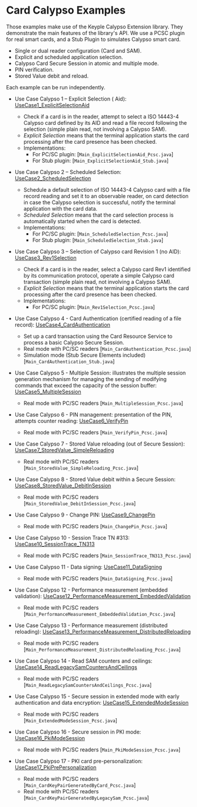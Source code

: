 # Card Calypso Examples

Those examples make use of the Keyple Calypso Extension library. They demonstrate the main features of the library's
API. We use a PCSC plugin for real smart cards, and a Stub Plugin to simulates Calypso smart card.

* Single or dual reader configuration (Card and SAM).
* Explicit and scheduled application selection.
* Calypso Card Secure Session in atomic and multiple mode.
* PIN verification.
* Stored Value debit and reload.

Each example can be run independently.

* Use Case Calypso 1 – Explicit Selection (
  Aid): [UseCase1_ExplicitSelectionAid](https://github.com/eclipse-keyple/keyple-java-example/tree/main/Example_Card_Calypso/src/main/java/org/eclipse/keyple/card/calypso/example/UseCase1_ExplicitSelectionAid)
    * Check if a card is in the reader, attempt to select a ISO 14443-4 Calypso card defined by its AID and read a file
      record following the selection (simple plain read, not involving a Calypso SAM).
    * _Explicit Selection_ means that the terminal application starts the card processing after the card presence has
      been checked.
    * Implementations:
        * For PC/SC plugin: [`Main_ExplicitSelectionAid_Pcsc.java`]
        * For Stub plugin: [`Main_ExplicitSelectionAid_Stub.java`]

* Use Case Calypso 2 – Scheduled
  Selection: [UseCase2_ScheduledSelection](https://github.com/eclipse-keyple/keyple-java-example/tree/main/Example_Card_Calypso/src/main/java/org/eclipse/keyple/card/calypso/example/UseCase2_ScheduledSelection)
    * Schedule a default selection of ISO 14443-4 Calypso card with a file record reading and set it to an observable
      reader, on card detection in case the Calypso selection is successful, notify the terminal application with the
      card data.
    * _Scheduled Selection_ means that the card selection process is automatically started when the card is detected.
    * Implementations:
        * For PC/SC plugin: [`Main_ScheduledSelection_Pcsc.java`]
        * For Stub plugin: [`Main_ScheduledSelection_Stub.java`]

* Use Case Calypso 3 – Selection of Calypso card Revision 1 (no
  AID): [UseCase3_Rev1Selection](https://github.com/eclipse-keyple/keyple-java-example/tree/main/Example_Card_Calypso/src/main/java/org/eclipse/keyple/card/calypso/example/UseCase3_Rev1Selection)
    * Check if a card is in the reader, select a Calypso card Rev1 identified by its communication protocol, operate a
      simple Calypso card transaction (simple plain read, not involving a Calypso SAM).
    * _Explicit Selection_ means that the terminal application starts the card processing after the card presence has
      been checked.
    * Implementations:
        * For PC/SC plugin: [`Main_Rev1Selection_Pcsc.java`]

* Use Case Calypso 4 - Card Authentication (certified reading of a file
  record):  [UseCase4_CardAuthentication](https://github.com/eclipse-keyple/keyple-java-example/tree/main/Example_Card_Calypso/src/main/java/org/eclipse/keyple/card/calypso/example/UseCase4_CardAuthentication)
    * Set up a card transaction using the Card Resource Service to process a basic Calypso Secure Session.
    * Real mode with PC/SC readers [`Main_CardAuthentication_Pcsc.java`]
    * Simulation mode  (Stub Secure Elements included) [`Main_CardAuthentication_Stub.java`]

* Use Case Calypso 5 - Multiple Session: illustrates the multiple session generation mechanism for managing the
  sending of modifying commands that exceed the capacity of the session
  buffer: [UseCase5_MultipleSession](https://github.com/eclipse-keyple/keyple-java-example/tree/main/Example_Card_Calypso/src/main/java/org/eclipse/keyple/card/calypso/example/UseCase5_MultipleSession)
    * Real mode with PC/SC readers [`Main_MultipleSession_Pcsc.java`]

* Use Case Calypso 6 - PIN management: presentation of the PIN, attempts counter
  reading: [UseCase6_VerifyPin](https://github.com/eclipse-keyple/keyple-java-example/tree/main/Example_Card_Calypso/src/main/java/org/eclipse/keyple/card/calypso/example/UseCase6_VerifyPin)
    * Real mode with PC/SC readers [`Main_VerifyPin_Pcsc.java`]

* Use Case Calypso 7 - Stored Value reloading (out of Secure Session):
   [UseCase7_StoredValue_SimpleReloading](https://github.com/eclipse-keyple/keyple-java-example/tree/main/Example_Card_Calypso/src/main/java/org/eclipse/keyple/card/calypso/example/UseCase7_StoredValue_SimpleReloading)
    * Real mode with PC/SC readers [`Main_StoredValue_SimpleReloading_Pcsc.java`]

* Use Case Calypso 8 - Stored Value debit within a Secure Session:
   [UseCase8_StoredValue_DebitInSession](https://github.com/eclipse-keyple/keyple-java-example/tree/main/Example_Card_Calypso/src/main/java/org/eclipse/keyple/card/calypso/example/UseCase8_StoredValue_DebitInSession)
    * Real mode with PC/SC readers [`Main_StoredValue_DebitInSession_Pcsc.java`]

* Use Case Calypso 9 - Change PIN:
   [UseCase9_ChangePin](https://github.com/eclipse-keyple/keyple-java-example/tree/main/Example_Card_Calypso/src/main/java/org/eclipse/keyple/card/calypso/example/UseCase9_ChangePin)
    * Real mode with PC/SC readers [`Main_ChangePin_Pcsc.java`]

* Use Case Calypso 10 - Session Trace TN #313:
   [UseCase10_SessionTrace_TN313](https://github.com/eclipse-keyple/keyple-java-example/tree/main/Example_Card_Calypso/src/main/java/org/eclipse/keyple/card/calypso/example/UseCase10_SessionTrace_TN313)
    * Real mode with PC/SC readers [`Main_SessionTrace_TN313_Pcsc.java`]

* Use Case Calypso 11 - Data signing:
  [UseCase11_DataSigning](https://github.com/eclipse-keyple/keyple-java-example/tree/main/Example_Card_Calypso/src/main/java/org/eclipse/keyple/card/calypso/example/UseCase11_DataSigning)
    * Real mode with PC/SC readers [`Main_DataSigning_Pcsc.java`]

* Use Case Calypso 12 - Performance measurement (embedded validation):
  [UseCase12_PerformanceMeasurement_EmbeddedValidation](https://github.com/eclipse-keyple/keyple-java-example/tree/main/Example_Card_Calypso/src/main/java/org/eclipse/keyple/card/calypso/example/UseCase12_PerformanceMeasurement_EmbeddedValidation)
    * Real mode with PC/SC readers [`Main_PerformanceMeasurement_EmbeddedValidation_Pcsc.java`]

* Use Case Calypso 13 - Performance measurement (distributed reloading):
  [UseCase13_PerformanceMeasurement_DistributedReloading](https://github.com/eclipse-keyple/keyple-java-example/tree/main/Example_Card_Calypso/src/main/java/org/eclipse/keyple/card/calypso/example/UseCase13_PerformanceMeasurement_DistributedReloading)
    * Real mode with PC/SC readers [`Main_PerformanceMeasurement_DistributedReloading_Pcsc.java`]

* Use Case Calypso 14 - Read SAM counters and ceilings:
  [UseCase14_ReadLegacySamCountersAndCeilings](https://github.com/eclipse-keyple/keyple-java-example/tree/main/Example_Card_Calypso/src/main/java/org/eclipse/keyple/card/calypso/example/UseCase14_ReadLegacySamCountersAndCeilings)
    * Real mode with PC/SC readers [`Main_ReadLegacySamCountersAndCeilings_Pcsc.java`]

* Use Case Calypso 15 - Secure session in extended mode with early authentication and data encryption:
  [UseCase15_ExtendedModeSession](https://github.com/eclipse-keyple/keyple-java-example/tree/main/Example_Card_Calypso/src/main/java/org/eclipse/keyple/card/calypso/example/UseCase15_ExtendedModeSession)
    * Real mode with PC/SC readers [`Main_ExtendedModeSession_Pcsc.java`]

* Use Case Calypso 16 - Secure session in PKI mode:
  [UseCase16_PkiModeSession](https://github.com/eclipse-keyple/keyple-java-example/tree/main/Example_Card_Calypso/src/main/java/org/eclipse/keyple/card/calypso/example/UseCase16_PkiModeSession)
    * Real mode with PC/SC readers [`Main_PkiModeSession_Pcsc.java`]

* Use Case Calypso 17 - PKI card pre-personalization:
  [UseCase17_PkiPrePersonalization](https://github.com/eclipse-keyple/keyple-java-example/tree/main/Example_Card_Calypso/src/main/java/org/eclipse/keyple/card/calypso/example/UseCase17_PkiPrePersonalization)
    * Real mode with PC/SC readers [`Main_CardKeyPairGeneratedByCard_Pcsc.java`]
    * Real mode with PC/SC readers [`Main_CardKeyPairGeneratedByLegacySam_Pcsc.java`]